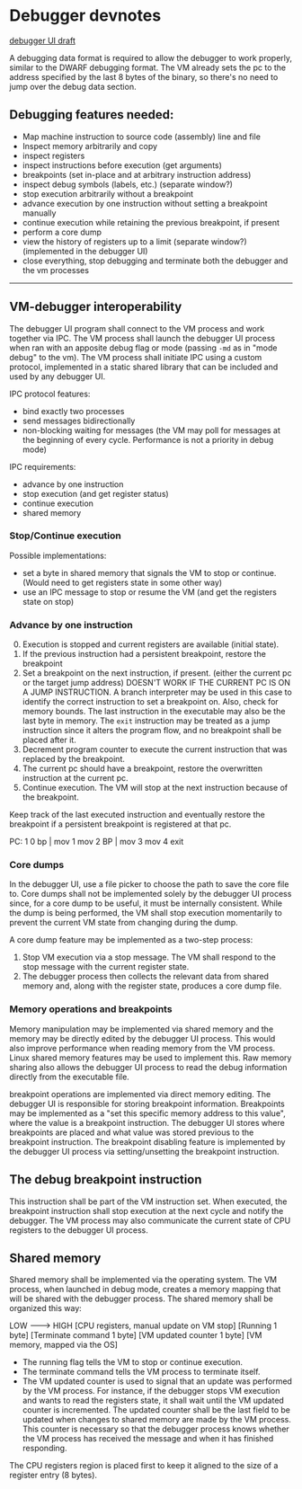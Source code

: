 # Debugger devnotes

[debugger UI draft](https://www.canva.com/design/DAGfBGWyinA/IgXClCdMUAQImRa1Tjb_ZA/edit)

A debugging data format is required to allow the debugger to work properly, similar to the DWARF debugging format.
The VM already sets the pc to the address specified by the last 8 bytes of the binary, so there's no need to jump over the debug data section.

## Debugging features needed:
- Map machine instruction to source code (assembly) line and file
- Inspect memory arbitrarily and copy
- inspect registers
- inspect instructions before execution (get arguments)
- breakpoints (set in-place and at arbitrary instruction address)
- inspect debug symbols (labels, etc.) (separate window?)
- stop execution arbitrarily without a breakpoint
- advance execution by one instruction without setting a breakpoint manually
- continue execution while retaining the previous breakpoint, if present
- perform a core dump
- view the history of registers up to a limit (separate window?) (implemented in the debugger UI)
- close everything, stop debugging and terminate both the debugger and the vm processes

---

## VM-debugger interoperability
The debugger UI program shall connect to the VM process and work together via IPC.
The VM process shall launch the debugger UI process when ran with an apposite debug flag or mode (passing `-md` as in "mode debug" to the vm).
The VM process shall initiate IPC using a custom protocol, implemented in a static shared library that can be included and used by any debugger UI.

IPC protocol features:
- bind exactly two processes
- send messages bidirectionally
- non-blocking waiting for messages (the VM may poll for messages at the beginning of every cycle. Performance is not a priority in debug mode)

IPC requirements:
- advance by one instruction
- stop execution (and get register status)
- continue execution
- shared memory

### Stop/Continue execution
Possible implementations:
- set a byte in shared memory that signals the VM to stop or continue. (Would need to get registers state in some other way)
- use an IPC message to stop or resume the VM (and get the registers state on stop)

### Advance by one instruction
 0. Execution is stopped and current registers are available (initial state).
 1. If the previous instruction had a persistent breakpoint, restore the breakpoint
 2. Set a breakpoint on the next instruction, if present. (either the current pc or the target jump address)
 DOESN'T WORK IF THE CURRENT PC IS ON A JUMP INSTRUCTION. A branch interpreter may be used in this case to identify the correct instruction to set a breakpoint on.
 Also, check for memory bounds. The last instruction in the executable may also be the last byte in memory. The `exit` instruction may be treated as a jump instruction since it alters the program flow, and no breakpoint shall be placed after it.
 3. Decrement program counter to execute the current instruction that was replaced by the breakpoint.
 4. The current pc should have a breakpoint, restore the overwritten instruction at the current pc.
 5. Continue execution. The VM will stop at the next instruction because of the breakpoint.


Keep track of the last executed instruction and eventually restore the breakpoint if a persistent breakpoint is registered at that pc.

PC: 1
0 bp | mov <stop>
1  mov
2 BP | mov
3 mov
4 exit


### Core dumps
In the debugger UI, use a file picker to choose the path to save the core file to.
Core dumps shall not be implemented solely by the debugger UI process since, for a core dump to be useful, it must be internally consistent. While the dump is being performed, the VM shall stop execution momentarily to prevent the current VM state from changing during the dump.

A core dump feature may be implemented as a two-step process:
 1. Stop VM execution via a stop message. The VM shall respond to the stop message with the current register state.
 2. The debugger process then collects the relevant data from shared memory and, along with the register state, produces a core dump file.

### Memory operations and breakpoints
Memory manipulation may be implemented via shared memory and the memory may be directly edited by the debugger UI process.
This would also improve performance when reading memory from the VM process. Linux shared memory features may be used to implement this.
Raw memory sharing also allows the debugger UI process to read the debug information directly from the executable file.

breakpoint operations are implemented via direct memory editing.
The debugger UI is responsible for storing breakpoint information. Breakpoints may be implemented as a "set this specific memory address to this value", where the value is a breakpoint instruction.
The debugger UI stores where breakpoints are placed and what value was stored previous to the breakpoint instruction.
The breakpoint disabling feature is implemented by the debugger UI process via setting/unsetting the breakpoint instruction.


## The debug breakpoint instruction
This instruction shall be part of the VM instruction set.
When executed, the breakpoint instruction shall stop execution at the next cycle and notify the debugger.
The VM process may also communicate the current state of CPU registers to the debugger UI process.

## Shared memory
Shared memory shall be implemented via the operating system.
The VM process, when launched in debug mode, creates a memory mapping that will be shared with the debugger process.
The shared memory shall be organized this way:

LOW ---> HIGH
[CPU registers, manual update on VM stop] [Running 1 byte] [Terminate command 1 byte] [VM updated counter 1 byte] [VM memory, mapped via the OS]

- The running flag tells the VM to stop or continue execution.
- The terminate command tells the VM process to terminate itself.
- The VM updated counter is used to signal that an update was performed by the VM process.
For instance, if the debugger stops VM execution and wants to read the registers state, it shall wait until the VM updated counter is incremented.
The updated counter shall be the last field to be updated when changes to shared memory are made by the VM process.
This counter is necessary so that the debugger process knows whether the VM process has received the message and when it has finished responding.

The CPU registers region is placed first to keep it aligned to the size of a register entry (8 bytes).
